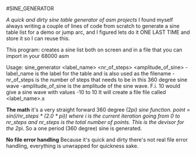 #SINE_GENERATOR

*A quick and dirty sine table generator of asm projects*
I found myself always writing a couple of lines of code from scratch to generate a sine table list for a demo or jump arc, and I figured lets do it ONE LAST TIME and store it so I can reuse this.

This program: creates a sine list both on screen and in a file that you can import in your 68000 asm

Usage: sine_generator <label_name> <nr_of_steps> <amplitude_of_sine>
-label_name is the label for the table and is also used as the filename
-nr_of_steps is the number of steps that needs to be in this 360 degree sine wave
-amplitude_of_sine is the amplitude of the sine wave. F.i. 10 would give a sine wave with values -10 to 10
It will create a file file called <label_name>.s

**The math**
it's a very straight forward 360 degree (2*pi) sine function.
point = sin(i/nr_steps * (2.0 * pi)) where i is the current iteration going from 0 to nr_steps and nr_steps is the total number of points. This is the devisor for the 2*pi.
So a one period (360 degree) sine is generated.

**No file error handling**
Because it's quick and dirty there's not real file error handling, everything is unwrapped for quickness sake.